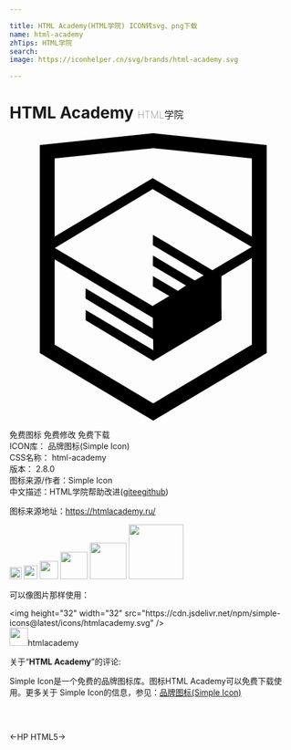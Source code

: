 ```yaml
---

title: HTML Academy(HTML学院) ICON转svg、png下载
name: html-academy
zhTips: HTML学院
search: 
image: https://iconhelper.cn/svg/brands/html-academy.svg

---
```


# HTML Academy  <small style="font-size: 60%;font-weight: 100">HTML学院</small>

<div id="svg" class="svg-wrap">
<svg role="img" viewBox="0 0 24 24" xmlns="http://www.w3.org/2000/svg"><title>HTML Academy icon</title><path d="M12 0L2.524.994v17.368L12 24l9.476-5.638V.994L12.099.01 12 0zm8.236 17.657L12 22.557l-8.236-4.9v-7.119l8.2 4.881.014.885-5.626-3.349-.008.86 5.648 3.394.015.908-5.647-3.36-.008.86L12 19.01l5.703-3.412v-.862l-.008.004v-2.805l2.54-1.517v7.238zm-.006-8.162l-2.254 1.328-1.04.613-4.96-2.951-.009.858 4.24 2.521-.037.023-.092.054-.602.355-3.5-2.083-.009.859 2.763 1.643-.652.436-.015.01-2.088-1.23-.008.858 1.37.807-1.395.837-8.16-4.85 8.172-4.912v.001l8.276 4.823zm.006-.864l-8.28-4.882h-.002l-8.19 4.877V2.11L12 1.246l8.237.864v6.52z"/></svg>
</div>
<detail full-name='html-academy'></detail>

<div class="detail-page">
<p>
<span><span class="badge-success badge">免费图标</span> <span class="badge-success badge">免费修改</span>  <span class="badge-success badge">免费下载</span> </span>
<br/>
<span>
ICON库：
<span class="badge-secondary badge">品牌图标(Simple Icon)</span> 
</span>
<br/>
<span>
CSS名称：
<span class="badge-secondary badge">html-academy</span> 
</span>

<br/>
<span>
版本：
<span class="badge-secondary badge">2.8.0</span> 
</span>
<br/>
<span>图标来源/作者：<span class="badge-light badge">Simple Icon</span></span> 
<br/>
<span class="zh-detail">中文描述：<span class="badge-primary badge">HTML学院</span><span class="help-link"><span>帮助改进</span>(<a href="https://gitee.com/liuwave/icon-helper/edit/master/json/brands/html-academy.json" target="_blank" rel="noopener noreferrer">gitee</a><a href="https://github.com/liuwave/icon-helper/edit/master/json/brands/html-academy.json" target="_blank" rel="noopener noreferrer">github</a></span>)</span><br/>
</p>
</div><div class="description description alert alert-light"><p>图标来源地址：<a href="https://htmlacademy.ru/" target="_blank" rel="noopener noreferrer">https://htmlacademy.ru/</a></p></div>
<div class="alert alert-dark">
<img height="21" width="21" src="https://cdn.jsdelivr.net/npm/simple-icons@latest/icons/htmlacademy.svg" />
<img height="24" width="24" src="https://cdn.jsdelivr.net/npm/simple-icons@latest/icons/htmlacademy.svg" />
<img height="32" width="32" src="https://cdn.jsdelivr.net/npm/simple-icons@latest/icons/htmlacademy.svg" />
<img height="48" width="48" src="https://cdn.jsdelivr.net/npm/simple-icons@latest/icons/htmlacademy.svg" />
<img height="64" width="64" src="https://cdn.jsdelivr.net/npm/simple-icons@latest/icons/htmlacademy.svg" />
<img height="96" width="96" src="https://cdn.jsdelivr.net/npm/simple-icons@latest/icons/htmlacademy.svg" />

</div>
<div>
  <p>可以像图片那样使用：    
  </p>
  <div class="alert alert-primary" style="font-size: 14px">
    &lt;img height="32" width="32" src="https://cdn.jsdelivr.net/npm/simple-icons@latest/icons/htmlacademy.svg" /&gt;
    <copy-btn content='<img height="32" width="32" src="https://cdn.jsdelivr.net/npm/simple-icons@latest/icons/htmlacademy.svg" />'></copy-btn>
  </div>
  <div class="alert alert-secondary">
    <img height="32" width="32" src="https://cdn.jsdelivr.net/npm/simple-icons@latest/icons/htmlacademy.svg" />htmlacademy
    <copy-btn content="htmlacademy" btn-title="复制图标名称"></copy-btn>
  </div>
</div>
<div class="icon-detail__container">
<p>关于“<b>HTML Academy</b>”的评论:</p>
</div>
<Vssue title="关于“HTML Academy”的评论" />
<div><p>Simple Icon是一个免费的品牌图标库。图标HTML Academy可以免费下载使用。更多关于  Simple Icon的信息，参见：<a target="_blank" href="https://iconhelper.cn/brands.html">品牌图标(Simple Icon)</a>
</p></div>


<div style="padding:2rem 0 " class="page-nav"><p class="inner"><span class="prev">←<router-link to="/icon/hp.html">HP</router-link></span> <span class="next"><router-link to="/icon/html5.html">HTML5</router-link>→</span></p></div>
